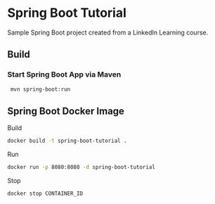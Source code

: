 # Spring Boot Tutorial

Sample Spring Boot project created from a LinkedIn Learning course.

## Build

### Start Spring Boot App via Maven
```bash
 mvn spring-boot:run
```

## Spring Boot Docker Image

Build
```bash
docker build -t spring-boot-tutorial .
```
Run
```bash
docker run -p 8080:8080 -d spring-boot-tutorial
```
Stop
```bash
docker stop CONTAINER_ID
```